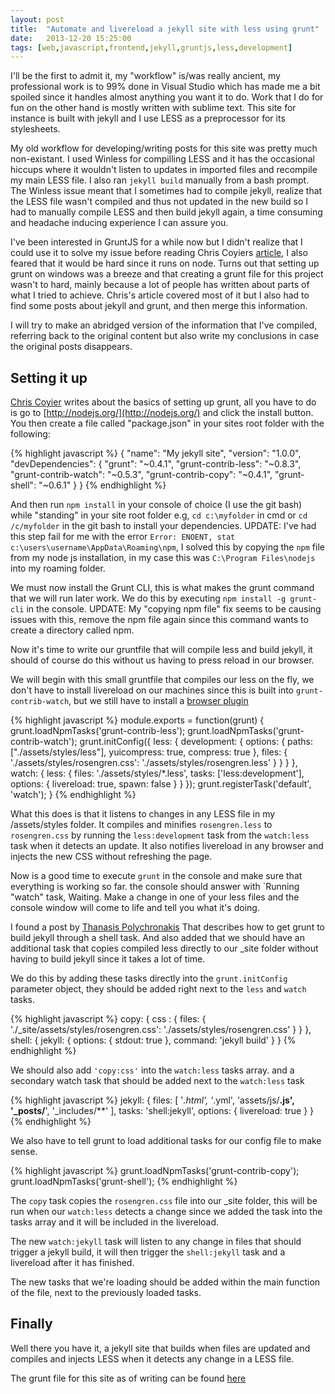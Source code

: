 ```yaml
---
layout: post
title:  "Automate and livereload a jekyll site with less using grunt"
date:   2013-12-20 15:25:00
tags: [web,javascript,frontend,jekyll,gruntjs,less,development]
---
```


I'll be the first to admit it, my "workflow" is/was really ancient, my professional work is to 99% done in Visual Studio which has made me a bit spoiled since it handles almost anything you want it to do.
Work that I do for fun on the other hand is mostly written with sublime text. This site for instance is built with jekyll and I use LESS as a preprocessor for its stylesheets.

My old workflow for developing/writing posts for this site was pretty much non-existant. I used Winless for compilling LESS and it has the occasional hiccups where it wouldn't listen to updates in imported files and recompile my main LESS file. I also ran ``jekyll build`` manually from a bash prompt. The Winless issue meant that I sometimes had to compile jekyll, realize that the LESS file wasn't compiled and thus not updated in the new build so I had to manually compile LESS and then build jekyll again, a time consuming and headache inducing experience I can assure you.

I've been interested in GruntJS for a while now but I didn't realize that I could use it to solve my issue before reading Chris Coyiers [article](http://24ways.org/2013/grunt-is-not-weird-and-hard/), I also feared that it would be hard since it runs on node. Turns out that setting up grunt on windows was a breeze and that creating a grunt file for this project wasn't to hard, mainly because a lot of people has written about parts of what I tried to achieve. Chris's article covered most of it but I also had to find some posts about jekyll and grunt, and then merge this information.

I will try to make an abridged version of the information that I've compiled, referring back to the original content but also write my conclusions in case the original posts disappears.

## Setting it up

[Chris Coyier](http://24ways.org/2013/grunt-is-not-weird-and-hard/) writes about the basics of setting up grunt, all you have to do is go to [http://nodejs.org/](http://nodejs.org/) and click the install button. You then create a file called "package.json" in your sites root folder with the following:

{% highlight javascript %}
{
  "name": "My jekyll site",
  "version": "1.0.0",
  "devDependencies": {
    "grunt": "~0.4.1",
    "grunt-contrib-less": "~0.8.3",
    "grunt-contrib-watch": "~0.5.3",
    "grunt-contrib-copy": "~0.4.1",
    "grunt-shell": "~0.6.1"
  }
}
{% endhighlight %}

And then run ``npm install`` in your console of choice (I use the git bash) while "standing" in your site root folder e.g, `cd c:\myfolder` in cmd or `cd /c/myfolder` in the git bash to install your dependencies. UPDATE: I've had this step fail for me with the error `Error: ENOENT, stat c:\users\username\AppData\Roaming\npm`, I solved this by copying the `npm` file from my node js installation, in my case this was `C:\Program Files\nodejs` into my roaming folder.

We must now install the Grunt CLI, this is what makes the grunt command that we will run later work. We do this by executing `npm install -g grunt-cli` in the console. UPDATE: My "copying npm file" fix seems to be causing issues with this, remove the npm file again since this command wants to create a directory called npm.

Now it's time to write our gruntfile that will compile less and build jekyll, it should of course do this without us having to press reload in our browser. 

We will begin with this small gruntfile that compiles our less on the fly, we don't have to install livereload on our machines since this is built into ``grunt-contrib-watch``, but we still have to install a [browser plugin](http://feedback.livereload.com/knowledgebase/articles/86242-how-do-i-install-and-use-the-browser-extensions-)

{% highlight javascript %}
module.exports = function(grunt) {
  grunt.loadNpmTasks('grunt-contrib-less');
  grunt.loadNpmTasks('grunt-contrib-watch');
  grunt.initConfig({
    less: {
      development: {
        options: {
          paths: ["./assets/styles/less"],
          yuicompress: true,
          compress: true
        },
        files: {
          './assets/styles/rosengren.css': './assets/styles/rosengren.less'
        }
      }
    }
  },
  watch: {
    less: {
      files: './assets/styles/*.less',
      tasks: ['less:development'],
      options: {
        livereload: true,
        spawn: false
      }
    }
  });
  grunt.registerTask('default', 'watch');
}
{% endhighlight %}

What this does is that it listens to changes in any LESS file in my /assets/styles folder. It compiles and minifies ``rosengren.less`` to ``rosengren.css`` by running the ``less:development`` task from the ``watch:less`` task when it detects an update. It also notifies livereload in any browser and injects the new CSS without refreshing the page.

Now is a good time to execute `grunt` in the console and make sure that everything is working so far. the console should answer with `Running "watch" task, Waiting. Make a change in one of your less files and the console window will come to life and tell you what it's doing.

I found a post by [Thanasis Polychronakis](http://thanpol.as/jekyll/jekyll-and-livereload-flow/) That describes how to get grunt to build jekyll through a shell task. And also added that we should have an additional task that copies compiled less directly to our \_site folder without having to build jekyll since it takes a lot of time. 

We do this by adding these tasks directly into the ``grunt.initConfig`` parameter object, they should be added right next to the ``less`` and ``watch`` tasks.

{% highlight javascript %}
copy: {
  css : {
    files: {
      './_site/assets/styles/rosengren.css': './assets/styles/rosengren.css'
    }
  }
},
shell: {
  jekyll: {
    options: {
      stdout: true
    },
    command: 'jekyll build'
  }
}
{% endhighlight %}

We should also add ``'copy:css'`` into the ``watch:less`` tasks array. and a secondary watch task that should be added next to the ``watch:less`` task

{% highlight javascript %}
jekyll: {
  files: [
    '*.html', '*.yml', 'assets/js/**.js',
    '_posts/**', '_includes/**'
  ],
  tasks: 'shell:jekyll',
  options: {
    livereload: true
  }
}
{% endhighlight %}

We also have to tell grunt to load additional tasks for our config file to make sense.

{% highlight javascript %}
  grunt.loadNpmTasks('grunt-contrib-copy');
  grunt.loadNpmTasks('grunt-shell');
{% endhighlight %}

The ``copy`` task copies the ``rosengren.css`` file into our \_site folder, this will be run when our ``watch:less`` detects a change since we added the task into the tasks array and it will be included in the livereload.

The new ``watch:jekyll`` task will listen to any change in files that should trigger a jekyll build, it will then trigger the ``shell:jekyll`` task and a livereload after it has finished.

The new tasks that we're loading should be added within the main function of the file, next to the previously loaded tasks.

## Finally

Well there you have it, a jekyll site that builds when files are updated and compiles and injects LESS when it detects any change in a LESS file.

The grunt file for this site as of writing can be found [here ](https://github.com/srosengren/srosengren.github.io/blob/bf3f4c50a3ccd853871fea8461128227887a933b/_site/gruntfile.js)